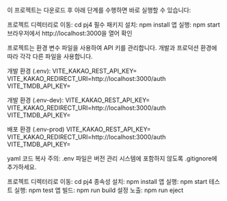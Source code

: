 이 프로젝트는 다운로드 후 아래 단계를 수행하면 바로 실행할 수 있습니다:

프로젝트 디렉터리로 이동: cd pj4
필수 패키지 설치: npm install
앱 실행: npm start
브라우저에서 http://localhost:3000을 열어 확인


프로젝트는 환경 변수 파일을 사용하여 API 키를 관리합니다. 개발과 프로덕션 환경에 따라 각각 다른 파일을 사용합니다.

개발 환경 (.env):
VITE_KAKAO_REST_API_KEY=
VITE_KAKAO_REDIRECT_URI=http://localhost:3000/auth
VITE_TMDB_API_KEY=

개발 환경 (.env-dev):
VITE_KAKAO_REST_API_KEY=
VITE_KAKAO_REDIRECT_URI=http://localhost:3000/auth
VITE_TMDB_API_KEY=

배포 환경 (.env-prod)
VITE_KAKAO_REST_API_KEY=
VITE_KAKAO_REDIRECT_URI=http://localhost:3000/auth
VITE_TMDB_API_KEY=

yaml 코드 복사 주의: .env 파일은 버전 관리 시스템에 포함하지 않도록 .gitignore에 추가하세요.



프로젝트 디렉터리로 이동: cd pj4
종속성 설치: npm install
앱 실행: npm start
테스트 실행: npm test
앱 빌드: npm run build
설정 노출: npm run eject

